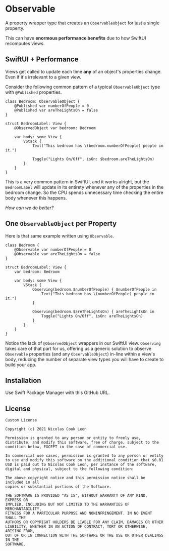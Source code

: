 # Observable

A property wrapper type that creates an `ObservableObject` for just a single property.

This can have **enormous performance benefits** due to how SwiftUI recomputes views.

## SwiftUI + Performance

Views get called to update each time **any** of an object's properties change. Even if it's irrelevant to a given view.

Consider the following common pattern of a typical `ObservableObject` type with `@Published` properties.

````
class Bedroom: ObservableObject {
	@Published var numberOfPeople = 0
	@Published var areTheLightsOn = false
}

struct BedroomLabel: View {
	@ObservedObject var bedroom: Bedroom
	
	var body: some View {
		VStack {
			Text("This bedroom has \(bedroom.numberOfPeople) people in it.")
			
			Toggle("Lights On/Off", isOn: $bedroom.areTheLightsOn)
		}
	}
}
````

This is a very common pattern in SwiftUI, and it works alright, but the `BedroomLabel` will update in its entirety whenever any of the properties in the bedroom change. So the CPU spends unnecessary time checking the entire body whenever this happens.

*How can we do better?*

## One `ObservableObject` per Property

Here is that same example written using `Observable`.

````
class Bedroom {
	@Observable var numberOfPeople = 0
	@Observable var areTheLightsOn = false
}

struct BedroomLabel: View {
	var bedroom: Bedroom
	
	var body: some View {
		VStack {
			Observing(bedroom.$numberOfPeople) { $numberOfPeople in
				Text("This bedroom has \(numberOfPeople) people in it.")
			}
			
			Observing(bedroom.$areTheLightsOn) { areTheLightsOn in
				Toggle("Lights On/Off", isOn: areTheLightsOn)
			}
		}
	}
}
````

Notice the lack of `@ObservedObject` wrappers in our SwiftUI view. `Observing` takes care of that part for us, offering us a generic solution to observe `Observable` properties (and any `ObservableObject`) in-line within a view's body, reducing the number of separate view types you will have to create to build your app.

## Installation

Use Swift Package Manager with this GitHub URL.

## License

````
Custom License

Copyright (c) 2021 Nicolas Cook Leon

Permission is granted to any person or entity to freely use, distribute, and modify this software, free of charge, subject to the condition below, EXCEPT in the case of commercial use.

In commercial use cases, permission is granted to any person or entity to use and modify this software on the additional condition that $0.01 USD is paid out to Nicolas Cook Leon, per instance of the software, digital and physical, subject to the following condition:

The above copyright notice and this permission notice shall be included in all
copies or substantial portions of the Software.

THE SOFTWARE IS PROVIDED "AS IS", WITHOUT WARRANTY OF ANY KIND, EXPRESS OR
IMPLIED, INCLUDING BUT NOT LIMITED TO THE WARRANTIES OF MERCHANTABILITY,
FITNESS FOR A PARTICULAR PURPOSE AND NONINFRINGEMENT. IN NO EVENT SHALL THE
AUTHORS OR COPYRIGHT HOLDERS BE LIABLE FOR ANY CLAIM, DAMAGES OR OTHER
LIABILITY, WHETHER IN AN ACTION OF CONTRACT, TORT OR OTHERWISE, ARISING FROM,
OUT OF OR IN CONNECTION WITH THE SOFTWARE OR THE USE OR OTHER DEALINGS IN THE
SOFTWARE.
````
